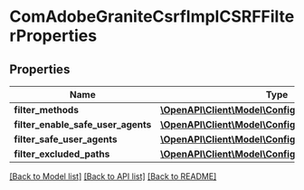 # ComAdobeGraniteCsrfImplCSRFFilterProperties

## Properties
Name | Type | Description | Notes
------------ | ------------- | ------------- | -------------
**filter_methods** | [**\OpenAPI\Client\Model\ConfigNodePropertyArray**](ConfigNodePropertyArray.md) |  | [optional] 
**filter_enable_safe_user_agents** | [**\OpenAPI\Client\Model\ConfigNodePropertyBoolean**](ConfigNodePropertyBoolean.md) |  | [optional] 
**filter_safe_user_agents** | [**\OpenAPI\Client\Model\ConfigNodePropertyArray**](ConfigNodePropertyArray.md) |  | [optional] 
**filter_excluded_paths** | [**\OpenAPI\Client\Model\ConfigNodePropertyArray**](ConfigNodePropertyArray.md) |  | [optional] 

[[Back to Model list]](../README.md#documentation-for-models) [[Back to API list]](../README.md#documentation-for-api-endpoints) [[Back to README]](../README.md)


